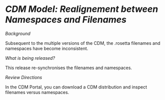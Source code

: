 # *CDM Model: Realignement between Namespaces and Filenames*

_Background_

Subsequent to the multiple versions of the CDM, the .rosetta filenames and namespaces have become inconsistent.

_What is being released?_

This release re-synchronises the filenames and namespaces.

_Review Directions_

In the CDM Portal, you can download a CDM distribution and inspect filenames versus namespaces.
